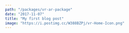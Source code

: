 ```yaml
---
path: "/packages/vr-ar-package"
date: "2017-11-07"
title: "My first blog post"
image: "https://i.postimg.cc/W388BZPj/vr-Home-Icon.png"
---
```

